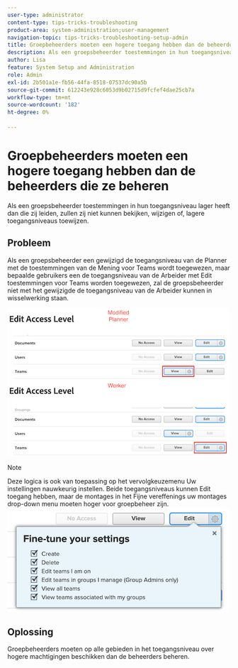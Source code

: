 ```yaml
---
user-type: administrator
content-type: tips-tricks-troubleshooting
product-area: system-administration;user-management
navigation-topic: tips-tricks-troubleshooting-setup-admin
title: Groepbeheerders moeten een hogere toegang hebben dan de beheerders
description: Als een groepsbeheerder toestemmingen in hun toegangsniveau lager heeft dan die zij leiden, zullen zij niet kunnen bekijken, wijzigen of, lagere toegangsniveaus toewijzen.
author: Lisa
feature: System Setup and Administration
role: Admin
exl-id: 2b501a1e-fb56-44fa-8518-07537dc90a5b
source-git-commit: 612243e928c6053d9b02715d9fcfef4dae25cb7a
workflow-type: tm+mt
source-wordcount: '182'
ht-degree: 0%

---
```


# Groepbeheerders moeten een hogere toegang hebben dan de beheerders die ze beheren

Als een groepsbeheerder toestemmingen in hun toegangsniveau lager heeft dan die zij leiden, zullen zij niet kunnen bekijken, wijzigen of, lagere toegangsniveaus toewijzen.

## Probleem

Als een groepsbeheerder een gewijzigd de toegangsniveau van de Planner met de toestemmingen van de Mening voor Teams wordt toegewezen, maar bepaalde gebruikers een de toegangsniveau van de Arbeider met Edit toestemmingen voor Teams worden toegewezen, zal de groepsbeheerder niet met het gewijzigde de toegangsniveau van de Arbeider kunnen in wisselwerking staan.

![ Admin van de Groep veranderde toegang ](assets/group-admin-modified-access.png)


>[!NOTE]
>
>Deze logica is ook van toepassing op het vervolgkeuzemenu Uw instellingen nauwkeurig instellen. Beide toegangsniveaus kunnen Edit toegang hebben, maar de montages in het Fijne vereffenings uw montages drop-down menu moeten hoger voor groepbeheer zijn.
> ![Uw instellingen nauwkeurig afstemmen ](assets/fine-tune-your-settings.png)

## Oplossing

Groepbeheerders moeten op alle gebieden in het toegangsniveau over hogere machtigingen beschikken dan de beheerders beheren.
